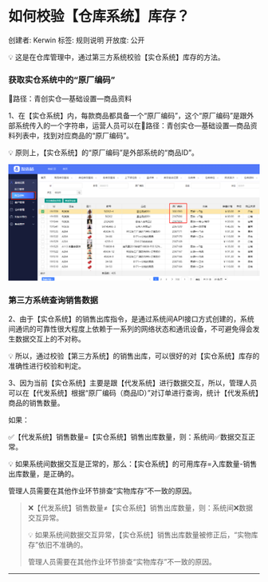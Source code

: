 # 如何校验【仓库系统】库存？

创建者: Kerwin
标签: 规则说明
开放度: 公开

<aside>
💡 这是在仓库管理中，通过第三方系统校验【实仓系统】库存的方法。

</aside>

### 获取实仓系统中的“原厂编码”

📌路径：青创实仓—基础设置—商品资料

1、在【实仓系统】内，每款商品都具备一个“原厂编码”，这个“原厂编码”是跟外部系统传入的一个字符串，运营人员可以在📌路径：青创实仓—基础设置—商品资料列表中，找到对应商品的“原厂编码”。

<aside>
💡 原则上，【实仓系统】的“原厂编码”是外部系统的“商品ID”。

</aside>

![Untitled](%E5%A6%82%E4%BD%95%E6%A0%A1%E9%AA%8C%E3%80%90%E4%BB%93%E5%BA%93%E7%B3%BB%E7%BB%9F%E3%80%91%E5%BA%93%E5%AD%98%EF%BC%9F%201f60a49fd9de4e238b1f70e4aa6788f0/Untitled.png)

### 第三方系统查询销售数据

2、由于【实仓系统】的销售出库指令，是通过系统间API接口方式创建的，系统间通讯的可靠性很大程度上依赖于一系列的网络状态和通讯设备，不可避免得会发生数据交互上的不对称。

<aside>
💡 所以，通过校验【第三方系统】的销售出库，可以很好的对【实仓系统】库存的准确性进行校验和判定。

</aside>

3、因为当前【实仓系统】主要是跟【代发系统】进行数据交互，所以，管理人员可以在【代发系统】根据“原厂编码（商品ID）”对订单进行查询，统计【代发系统】商品的销售数量。

如果：

✅【代发系统】销售数量=【实仓系统】销售出库数量，则：系统间✅数据交互正常。

<aside>
💡 如果系统间数据交互是正常的，那么：【实仓系统】的可用库存=入库数量-销售出库数量，是正确的。

管理人员需要在其他作业环节排查“实物库存”不一致的原因。

</aside>

> ❌【代发系统】销售数量≠【实仓系统】销售出库数量，则：系统间❌数据交互异常。
> 
> 
> <aside>
> 💡 如果系统间数据交互异常，【实仓系统】销售出库数量被修正后，“实物库存”依旧不准确的。
> 
> 管理人员需要在其他作业环节排查“实物库存”不一致的原因。
> 
> </aside>
> 

---